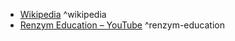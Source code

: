 

- [Wikipedia](https://en.wikipedia.org/wiki/Processor_design) ^wikipedia
- [Renzym Education – YouTube](https://www.youtube.com/watch?v=HCzIK322Pzw) ^renzym-education
